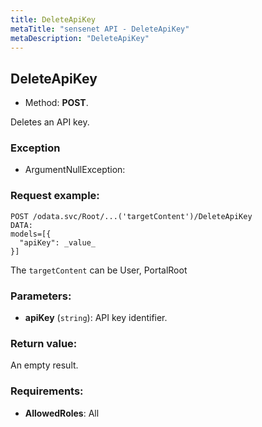 ```yaml
---
title: DeleteApiKey
metaTitle: "sensenet API - DeleteApiKey"
metaDescription: "DeleteApiKey"
---
```


## DeleteApiKey
- Method: **POST**.

Deletes an API key.
 

### Exception
- ArgumentNullException:

### Request example:

```
POST /odata.svc/Root/...('targetContent')/DeleteApiKey
DATA:
models=[{
  "apiKey": _value_
}]
```
The `targetContent` can be User, PortalRoot
### Parameters:
- **apiKey** (`string`): API key identifier.

### Return value:
An empty result.

### Requirements:
- **AllowedRoles**: All

